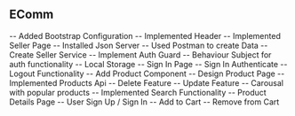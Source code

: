 ## EComm

-- Added Bootstrap Configuration
-- Implemented Header
-- Implemented Seller Page
-- Installed Json Server
-- Used Postman to create Data
-- Create Seller Service
-- Implement Auth Guard
-- Behaviour Subject for auth functionality
-- Local Storage
-- Sign In Page
-- Sign In Authenticate
-- Logout Functionality
-- Add Product Component
-- Design Product Page
-- Implemented Products Api
-- Delete Feature
-- Update Feature
-- Carousal with popular products
-- Implemented Search Functionality
-- Product Details Page
-- User Sign Up / Sign In
-- Add to Cart
-- Remove from Cart
